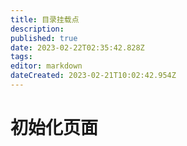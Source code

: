 ```yaml
---
title: 目录挂载点
description: 
published: true
date: 2023-02-22T02:35:42.828Z
tags: 
editor: markdown
dateCreated: 2023-02-21T10:02:42.954Z
---
```


# 初始化页面